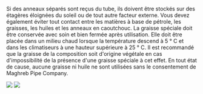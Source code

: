 Si des anneaux séparés sont reçus du tube, ils doivent être stockés sur des étagères éloignées du soleil ou de tout autre facteur externe.
Vous devez également éviter tout contact entre les matières à base de pétrole, les graisses, les huiles et les anneaux en caoutchouc.
La graisse spéciale doit être conservée avec soin et bien fermée après utilisation. Elle doit être placée dans un milieu chaud lorsque la température descend à 5 ° C et dans les climatiseurs à une hauteur supérieure à 25 ° C.
Il est recommandé que la graisse de la composition soit d'origine végétale en cas d'impossibilité de la présence d'une graisse spéciale à cet effet.
En tout état de cause, aucune graisse ni huile ne sont utilisées sans le consentement de Maghreb Pipe Company.

<div text-center>
<img src="/assets/images/support_cyrcle_grease_storage-1.jpg" />
<img src="/assets/images/support_cyrcle_grease_storage-2.jpg" />
</div>